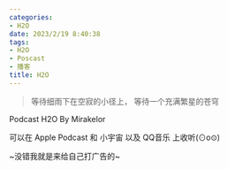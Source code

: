 ```yaml
---
categories:
- H2O
date: 2023/2/19 8:40:38
tags:
- H2O
- Poscast
- 播客
title: H2O
---
```

> 等待细雨下在空寂的小径上，
等待一个充满繁星的苍穹

Podcast H2O By Mirakelor

可以在 Apple Podcast 和 小宇宙 以及 QQ音乐 上收听(⊙o⊙)

~没错我就是来给自己打广告的~